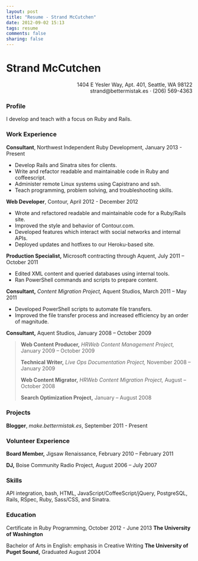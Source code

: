 ```yaml
---
layout: post
title: "Resume - Strand McCutchen"
date: 2012-09-02 15:13
tags: resume
comments: false
sharing: false
---
```

# Strand McCutchen #
<p align="right">1404 E Yesler Way, Apt. 401, Seattle, WA 98122<br/>
strand@bettermistak.es · (206) 569-4363</p>

### Profile ###

I develop and teach with a focus on Ruby and Rails.

### Work Experience ###

**Consultant**, Northwest Independent Ruby Development, January 2013 - Present

* Develop Rails and Sinatra sites for clients.
* Write and refactor readable and maintainable code in Ruby and coffeescript.
* Administer remote Linux systems using Capistrano and ssh.
* Teach programming, problem solving, and troubleshooting skills.

**Web Developer**, Contour, April 2012 - December 2012

* Wrote and refactored readable and maintainable code for a Ruby/Rails site.
* Improved the style and behavior of Contour.com.
* Developed features which interact with social networks and internal APIs.
* Deployed updates and hotfixes to our Heroku-based site.

**Production Specialist,** Microsoft contracting through Aquent, July 2011 – October 2011

* Edited XML content and queried databases using internal tools.
* Ran PowerShell commands and scripts to prepare content.

**Consultant,** _Content Migration Project,_ Aquent Studios, March 2011 – May 2011

* Developed PowerShell scripts to automate file transfers.
* Improved the file transfer process and increased efficiency by an order of magnitude.

**Consultant,** Aquent Studios, January 2008 – October 2009

> **Web Content Producer,** _HRWeb Content Management Project,_ January 2009 – October 2009
>
> **Technical Writer,** _Live Ops Documentation Project,_ November 2008 – January 2009
>
> **Web Content Migrator,** _HRWeb Content Migration Project,_ August – October 2008
>
> **Search Optimization Project,** January – August 2008

### Projects ###

**Blogger**, _make.bettermistak.es_, September 2011 - Present

### Volunteer Experience ###

**Board Member,** Jigsaw Renaissance, February 2010 – February 2011

**DJ,** Boise Community Radio Project, August 2006 – July 2007

### Skills ###

API integration, bash, HTML, JavaScript/CoffeeScript/jQuery, PostgreSQL, Rails, RSpec, Ruby, Sass/CSS, and Sinatra.

### Education ###

Certificate in Ruby Programming, October 2012 - June 2013
**The University of Washington**

Bachelor of Arts in English: emphasis in Creative Writing
**The University of Puget Sound,** Graduated August 2004
